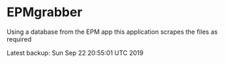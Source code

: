 # EPMgrabber
Using a database from the EPM app this application scrapes the files as required


Latest backup: Sun Sep 22 20:55:01 UTC 2019
